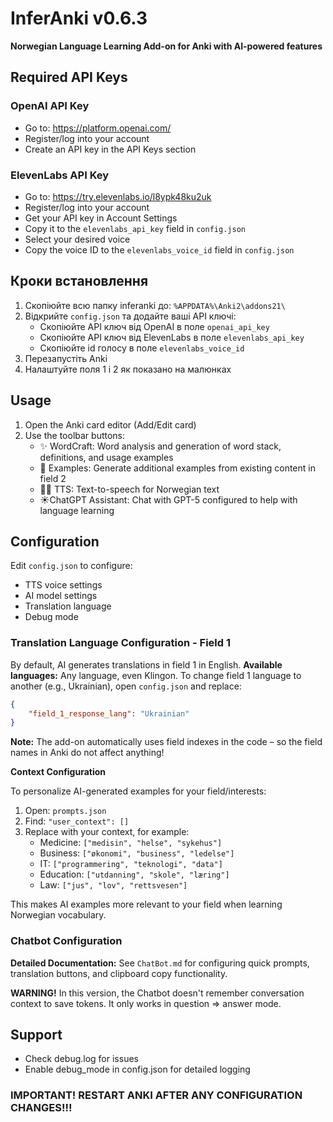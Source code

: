 # InferAnki v0.6.3

**Norwegian Language Learning Add-on for Anki with AI-powered features**


## Required API Keys

### OpenAI API Key
- Go to: https://platform.openai.com/
- Register/log into your account
- Create an API key in the API Keys section

### ElevenLabs API Key
- Go to: https://try.elevenlabs.io/l8ypk48ku2uk
- Register/log into your account
- Get your API key in Account Settings
- Copy it to the `elevenlabs_api_key` field in `config.json`
- Select your desired voice
- Copy the voice ID to the `elevenlabs_voice_id` field in `config.json`

## Кроки встановлення

1. Скопіюйте всю папку inferanki до: `%APPDATA%\Anki2\addons21\`
2. Відкрийте  `config.json` та додайте ваші API ключі:
   - Скопіюйте API ключ від OpenAI в поле `openai_api_key`
   - Скопіюйте API ключ від ElevenLabs в поле `elevenlabs_api_key`
   - Скопіюйте id голосу в поле `elevenlabs_voice_id`
3. Перезапустіть Anki
4. Налаштуйте поля 1 і 2 як показано на малюнках

## Usage

1. Open the Anki card editor (Add/Edit card)
2. Use the toolbar buttons:
   - ✨ WordCraft: Word analysis and generation of word stack, definitions, and usage examples
   - 📝 Examples: Generate additional examples from existing content in field 2
   - 👩🏼 TTS: Text-to-speech for Norwegian text
   - ☀️ChatGPT Assistant: Chat with GPT-5 configured to help with language learning

## Configuration

Edit `config.json` to configure:
- TTS voice settings
- AI model settings
- Translation language
- Debug mode

### Translation Language Configuration - Field 1

By default, AI generates translations in field 1 in English. **Available languages:** Any language, even Klingon. To change field 1 language to another (e.g., Ukrainian), open `config.json` and replace:

```json
{
    "field_1_response_lang": "Ukrainian"
}
```

**Note:** The add-on automatically uses field indexes in the code – so the field names in Anki do not affect anything!

**Context Configuration**

To personalize AI-generated examples for your field/interests:

1. Open: `prompts.json`
2. Find: `"user_context": []`
3. Replace with your context, for example:
   - Medicine: `["medisin", "helse", "sykehus"]`
   - Business: `["økonomi", "business", "ledelse"]`
   - IT: `["programmering", "teknologi", "data"]`
   - Education: `["utdanning", "skole", "læring"]`
   - Law: `["jus", "lov", "rettsvesen"]`

This makes AI examples more relevant to your field when learning Norwegian vocabulary.

### Chatbot Configuration

**Detailed Documentation:** See `ChatBot.md` for configuring quick prompts, translation buttons, and clipboard copy functionality.

**WARNING!** In this version, the Chatbot doesn't remember conversation context to save tokens. It only works in question ⇒ answer mode.


## Support

- Check debug.log for issues
- Enable debug_mode in config.json for detailed logging


### IMPORTANT! RESTART ANKI AFTER ANY CONFIGURATION CHANGES!!!
